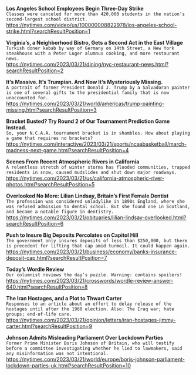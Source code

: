 **Los Angeles School Employees Begin Three-Day Strike**\
`Classes were canceled for more than 420,000 students in the nation’s second-largest school district.`\
https://nytimes.com/video/us/100000008822978/los-angeles-school-strike.html?searchResultPosition=1

**Virginia’s, a Neighborhood Bistro, Gets a Second Act in the East Village**\
`Turkish doner kebab by way of Germany on 14th Street, a New York steakhouse with a Peter Luger alumnus cooking, and more restaurant news.`\
https://nytimes.com/2023/03/21/dining/nyc-restaurant-news.html?searchResultPosition=2

**It’s Massive. It’s Trumpian. And Now It’s Mysteriously Missing.**\
`A portrait of former President Donald J. Trump by a Salvadoran painter is one of several gifts to the presidential family that is now unaccounted for.`\
https://nytimes.com/2023/03/21/world/americas/trump-painting-missing.html?searchResultPosition=3

**Bracket Busted? Try Round 2 of Our Tournament Prediction Game Instead.**\
`So, your N.C.A.A. tournament bracket is in shambles. How about playing a game that requires no brackets?`\
https://nytimes.com/interactive/2023/03/21/sports/ncaabasketball/march-madness-next-game.html?searchResultPosition=4

**Scenes From Recent Atmospheric Rivers in California**\
`A relentless stretch of winter storms has flooded communities, trapped residents in snow, caused mudslides and shut down major roadways.`\
https://nytimes.com/2023/03/21/us/california-atmospheric-river-photos.html?searchResultPosition=5

**Overlooked No More: Lilian Lindsay, Britain’s First Female Dentist**\
`The profession was considered unladylike in 1890s England, where she was refused admission to dental school. But she found one in Scotland, and became a notable figure in dentistry.`\
https://nytimes.com/2023/03/21/obituaries/lilian-lindsay-overlooked.html?searchResultPosition=6

**Push to Insure Big Deposits Percolates on Capitol Hill**\
`The government only insures deposits of less than $250,000, but there is precedent for lifting that cap amid turmoil. It could happen again.`\
https://nytimes.com/2023/03/21/business/economy/banks-insurance-deposit-cap.html?searchResultPosition=7

**Today’s Wordle Review**\
`Our columnist reviews the day’s puzzle. Warning: contains spoilers!`\
https://nytimes.com/2023/03/21/crosswords/wordle-review-answer-640.html?searchResultPosition=8

**The Iran Hostages, and a Plot to Thwart Carter**\
`Responses to an article about an effort to delay release of the hostages until after the 1980 election. Also: The Iraq war; hate groups; end-of-life care.`\
https://nytimes.com/2023/03/21/opinion/letters/iran-hostages-jimmy-carter.html?searchResultPosition=9

**Johnson Admits Misleading Parliament Over Lockdown Parties**\
`Former Prime Minister Boris Johnson of Britain, who will testify before a committee investigating whether he lied to lawmakers, said any misinformation was not intentional.`\
https://nytimes.com/2023/03/21/world/europe/boris-johnson-parliament-lockdown-parties-uk.html?searchResultPosition=10

